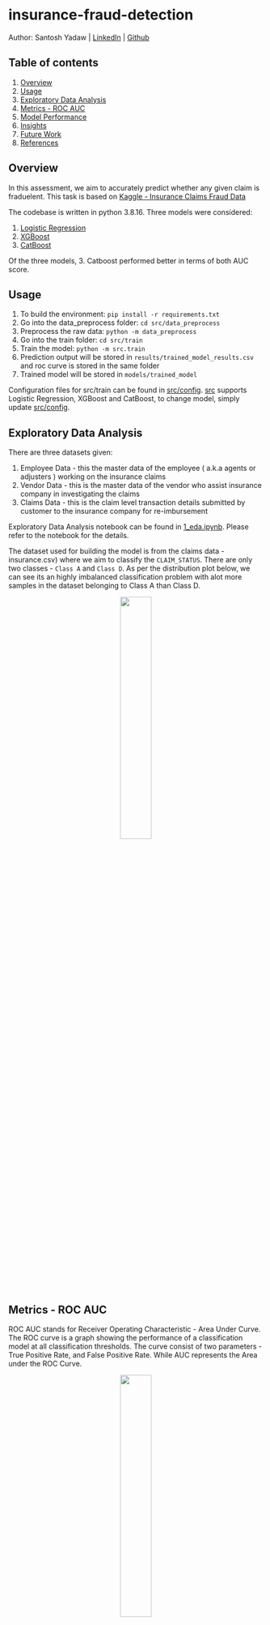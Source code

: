 # insurance-fraud-detection

Author: Santosh Yadaw | [LinkedIn](https://www.linkedin.com/in/santosh-yadaw-b32025111/) | [Github](https://github.com/SantoshYadaw/)


## Table of contents
1. [Overview](#Overview)
2. [Usage](#usage)
3. [Exploratory Data Analysis](#exploratory-data-analysis)
4. [Metrics - ROC AUC](#metrics-roc-auc) 
5. [Model Performance](#model-performance)
6. [Insights](#insights)
7. [Future Work](#future-work)
8. [References](#references)

## Overview
In this assessment, we aim to accurately predict whether any given claim is fraduelent. This task is based on [Kaggle - Insurance Claims Fraud Data](https://www.kaggle.com/datasets/mastmustu/insurance-claims-fraud-data)

The codebase is written in python 3.8.16. Three models were considered:
 1. [Logistic Regression](https://scikit-learn.org/stable/modules/generated/sklearn.linear_model.LogisticRegression.html)
 2. [XGBoost](https://xgboost.readthedocs.io/en/stable/)
 3. [CatBoost](https://catboost.ai/)
 
Of the three models, 3. Catboost performed better in terms of both AUC score. 

## Usage
1. To build the environment:
```pip install -r requirements.txt```
2. Go into the data_preprocess folder:
```cd src/data_preprocess```
3. Preprocess the raw data: 
```python -m data_preprocess```
4. Go into the train folder:
```cd src/train```
5. Train the model:
```python -m src.train```
6. Prediction output will be stored in `results/trained_model_results.csv` and roc curve is stored in the same folder
7. Trained model will be stored in `models/trained_model` 

Configuration files for src/train can be found in [src/config](/src/config). [src](/src) supports Logistic Regression, XGBoost and CatBoost, to change model, simply update [src/config](/src/config).

## Exploratory Data Analysis
There are three datasets given:
1. Employee Data - this the master data of the employee ( a.k.a agents or adjusters ) working on the insurance claims
2. Vendor Data - this is the master data of the vendor who assist insurance company in investigating the claims
3. Claims Data - this is the claim level transaction details submitted by customer to the insurance company for re-imbursement

Exploratory Data Analysis notebook can be found in [1_eda.ipynb](notebooks/1_eda.ipynb). Please refer to the notebook for the details.

The dataset used for building the model is from the claims data - insurance.csv) where we aim to classify the `CLAIM_STATUS`. There are only two classes - `Class A` and `Class D`. As per the distribution plot below, we can see its an highly imbalanced classification problem with alot more samples in the dataset belonging to Class A than Class D. 

<p align="center">
  <img src="img/target_col_dist.png" width=35%/>
  <br>                  
</p>

## Metrics - ROC AUC
ROC AUC stands for Receiver Operating Characteristic - Area Under Curve. The ROC curve is a graph showing the performance of a classification model at all classification thresholds. The curve consist of two parameters - True Positive Rate, and False Positive Rate. While AUC represents the Area under the ROC Curve.

<p align="center">
  <img src="img/roc_curve.png" width=35%/>
  <br>                  
</p>
 
The difference between ROC AUC vs other metrics such as Accuracy or F1 is that ROC chooses the best model, before any threshold tuning. In a classification problems, it is possible to tune the threshold in order to predict more positive class, or more negative class. Hence, it is possible for a model to produce many different Accuracy or F1, depending on threshold tuning. 

ROC AUC gets the performance of the model before any threshold tuning by looking at the trade off between True Positive Rate and False Positive Rate. A model with high ROC AUC means that the model performs well in all threshold tuning, and hence could be tuned to maximize any metrics, such as accuracy, F1/F0.5/F2. 

### Other Suggested Metrics - F0.5
In a situation of imbalance dataset - where only 6.7% positive class, it is useful to use a metric that takes into account both precision and recall, such as F-Score. A naive metric such as Accuracy will give a high score of 95.0% when a bad algorithm classify all instances with claim status A (not Fraud). 

In addition, it will be in our favour to priotise minmizing False Negatives (FN) as we do not want the Fradulent transactions to go away undetected. As such, Precision has to be favoured over recall - F0.5 score.

<p align="center">
  <img src="img/fbeta.png" width=35%/>
  <br>                  
</p>
 
## Model Performance
Three models were experimented - Logistic Regression (baseline), XGBoost and CatBoost. To deal with the class imbalanced issue, we tried out several approaches such as Oversampling - SMOTE, Oversampling: ADYSN and Balancing the Class Weights. Finally, we also performed hyperparameter tuning.

- Logistic Regression - We used the logistic regression as our baseline model. It achieved a auc score of 0.54.
- XgBoost - The XgBoost model did not perform as well compared to the logistic regression model having an auc score of 0.47 at the baseline
 - Experimenting with oversampling method, SMOTE oversampling helped to improve the performance of the XgBoost model to an auc score 0.52. The oversampling methof of ADYSN did not work as well having a auc score of 0.48
 - Setting the class weights to be balaanced helped to improve the perforamnce of the XGBoost model by around 0.07 points as compared to the baseline XGBoost. 
- Catboost - The CatBoost model performed better than the other two models at the baseline auc score of 0.55
 - Experimenting with oversampling methods like SMOTE and ADYSN, only the ADYSN technique helped to improve the performance of the model to 0.58
 - Hyperparameter tuning the parameters such as the `learning_rate`, `random_strength`, `depth` and `l2_leaf_reg` did help to improve the performance further to auc score of 0.57.
 - Combining using ADYSN oversampling method and Hyperparameter tuning, the CatBoost model achieved the highest auc score of 0.59. Hence , being the best model.

In summary, the best performance came from the CatBoost model with auc score of 0.58 after using Oversampling ADYSN and Hyperparameter tuning.  

<p align="center">
  <img src="img/leader_board.PNG" width=60%/>
  <br>                  
</p>

## Insights
Based on feature importance of the best CatBoost model, the most important feature are `RISK_SEGMENTATION`, `INCIDENT_CITY_6`, and `VENDOR_ID_6` and `HOUSE_TYPE_1` while the least important features are the `CUSTOMER_NAMES`. 

<p align="center">
  <img src="img/catboost_feature_importance.png" width=60%/>
  <br>                  
</p>

<p align="center">
  <img src="img/catboost_feature_importance_shaply.png" width=60%/>
  <br>                  
</p>


## Future Work
- [ ] Using other loss functions to penalize the majority class
- [ ] Ensemble of models to improve overall score 
- [ ] Write test cases for function
- [ ] Hosting model and creating an API to serve model predictions

## References
- [Kaggle Competition - Insurance Claims Fraud](https://www.kaggle.com/datasets/mastmustu/insurance-claims-fraud-data))
- [Scikit-learn](https://scikit-learn.org/stable/)
- [XGBoost](https://xgboost.readthedocs.io/en/stable/)
- [CatBoost](https://catboost.ai/)

